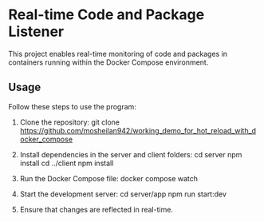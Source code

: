 # Real-time Code and Package Listener

This project enables real-time monitoring of code and packages in containers running within the Docker Compose environment.

## Usage

Follow these steps to use the program:

1. Clone the repository:
   git clone https://github.com/mosheilan942/working_demo_for_hot_reload_with_docker_compose

2. Install dependencies in the server and client folders:
   cd server
   npm install
   cd ../client
   npm install

3. Run the Docker Compose file:
   docker compose watch

4. Start the development server:
   cd server/app
   npm run start:dev
5. Ensure that changes are reflected in real-time.
